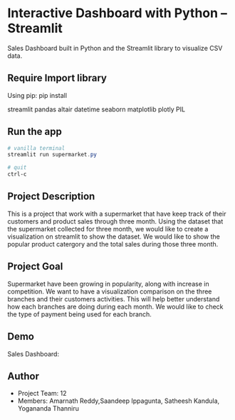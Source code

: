 
# Interactive Dashboard with Python – Streamlit

Sales Dashboard built in Python and the Streamlit library to visualize CSV data.

## Require Import library
Using pip: pip install

streamlit
pandas
altair
datetime
seaborn
matplotlib
plotly
PIL

## Run the app
```Powershell
# vanilla terminal
streamlit run supermarket.py

# quit
ctrl-c
```
## Project Description
This is a project that work with a supermarket that have keep track of their customers and product sales through three month. Using the dataset that the supermarket collected for three month, we would like to create a visualization on streamlit to show the dataset. We would like to show the popular product catergory and the total sales during those three month.

## Project Goal
Supermarket have been growing in popularity, along with increase in competition. We want to have a visualization comparison on the three branches and their customers activities. This will help better understand how each branches are doing during each month. We would like to check the type of payment being used for each branch.

## Demo
Sales Dashboard:

## Author

- Project Team: 12
- Members: Amarnath Reddy,Saandeep Ippagunta, Satheesh Kandula, Yogananda Thanniru

